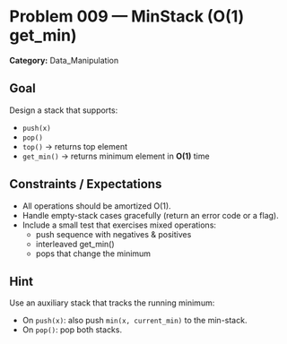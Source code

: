 # Problem 009 — MinStack (O(1) get_min)

**Category:** Data_Manipulation

## Goal
Design a stack that supports:
- `push(x)`
- `pop()`
- `top()` → returns top element
- `get_min()` → returns minimum element in **O(1)** time

## Constraints / Expectations
- All operations should be amortized O(1).
- Handle empty-stack cases gracefully (return an error code or a flag).
- Include a small test that exercises mixed operations:
  - push sequence with negatives & positives
  - interleaved get_min()
  - pops that change the minimum

## Hint
Use an auxiliary stack that tracks the running minimum:
- On `push(x)`: also push `min(x, current_min)` to the min-stack.
- On `pop()`: pop both stacks.
